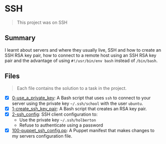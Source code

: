 # SSH

> This project was on SSH

## Summary

I learnt about servers and where they usually live, SSH and how to create an SSH RSA key pair, how to connect to a remote host using an SSH RSA key pair and the advantage of using `#!/usr/bin/env bash` instead of `/bin/bash`.

## Files

> Each file contains the solution to a task in the project.

- [x] [0-use_a_private_key](https://github.com/Ebube-Ochemba/alx-system_engineering-devops/blob/master/0x0B-ssh/0-use_a_private_key): A Bash script that uses `ssh` to connect to your server using the private key `~/.ssh/school` with the user `ubuntu`.
- [x] [1-create_ssh_key_pair](https://github.com/Ebube-Ochemba/alx-system_engineering-devops/blob/master/0x0B-ssh/1-create_ssh_key_pair): A Bash script that creates an RSA key pair.
- [x] [2-ssh_config](https://github.com/Ebube-Ochemba/alx-system_engineering-devops/blob/master/0x0B-ssh/2-ssh_config): SSH client configuration to:
	- Use the private key `~/.ssh/holberton`
	- Refuse to authenticate using a password
- [x] [100-puppet_ssh_config.pp](https://github.com/Ebube-Ochemba/alx-system_engineering-devops/blob/master/0x0B-ssh/100-puppet_ssh_config.pp): A Puppet manifest that makes changes to my servers configuration file.
